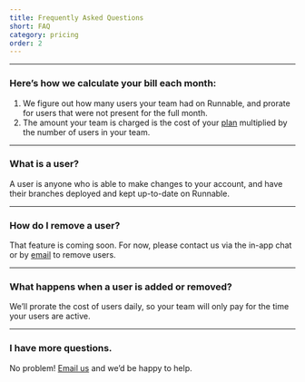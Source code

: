 ```yaml
---
title: Frequently Asked Questions
short: FAQ
category: pricing
order: 2
---
```


---

### Here’s how we calculate your bill each month:

1. We figure out how many users your team had on Runnable, and prorate for users that were not present for the full month.
2. The amount your team is charged is the cost of your [plan](//runnable.com/pricing) multiplied by the number of users in your team.

---

### What is a user?
A user is anyone who is able to make changes to your account, and have their branches deployed and kept up-to-date on Runnable.

---

### How do I remove a user?
That feature is coming soon. For now, please contact us via the in-app chat or by [email](mailto:support@runnable.com) to remove users.

---

### What happens when a user is added or removed?
We’ll prorate the cost of users daily, so your team will only pay for the time your users are active.

---

### I have more questions.
No problem! [Email us](mailto:support@runnable.com) and we’d be happy to help.
